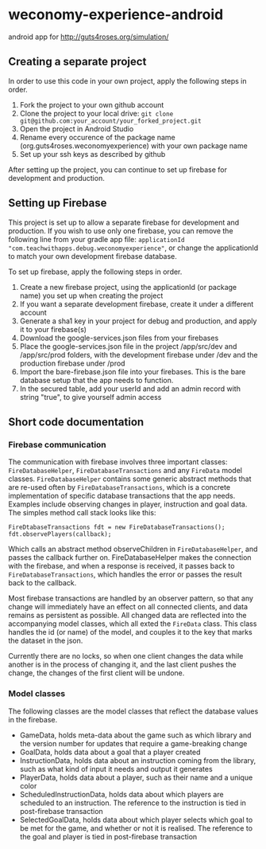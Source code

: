 # weconomy-experience-android
android app for http://guts4roses.org/simulation/

## Creating a separate project
In order to use this code in your own project, apply the following steps in order.
1. Fork the project to your own github account
2. Clone the project to your local drive: `git clone git@github.com:your_account/your_forked_project.git`
3. Open the project in Android Studio
4. Rename every occurence of the package name (org.guts4roses.weconomyexperience) with your own package name
5. Set up your ssh keys as described by github

After setting up the project, you can continue to set up firebase for development and production.

## Setting up Firebase
This project is set up to allow a separate firebase for development and production. If you wish to use only one firebase, you can remove the following line from your gradle app file: `applicationId "com.teachwithapps.debug.weconomyexperience"`, or change the applicationId to match your own development firebase database.

To set up firebase, apply the following steps in order.
1. Create a new firebase project, using the applicationId (or package name) you set up when creating the project
2. If you want a separate development firebase, create it under a different account
3. Generate a sha1 key in your project for debug and production, and apply it to your firebase(s)
4. Download the google-services.json files from your firebases
5. Place the google-services.json file in the project /app/src/dev and /app/src/prod folders, with the development firebase under /dev and the production firebase under /prod
6. Import the bare-firebase.json file into your firebases. This is the bare database setup that the app needs to function.
7. In the secured table, add your userId and add an admin record with string "true", to give yourself admin access

## Short code documentation

### Firebase communication
The communication with firebase involves three important classes: `FireDatabaseHelper`, `FireDatabaseTransactions` and any `FireData` model classes. `FireDatabaseHelper` contains some generic abstract methods that are re-used often by `FireDatabaseTransactions`, which is a concrete implementation of specific database transactions that the app needs. Examples include observing changes in player, instruction and 
goal data. The simples method call stack looks like this:
```
FireDtabaseTransactions fdt = new FireDatabaseTransactions();
fdt.observePlayers(callback);
```
Which calls an abstract method observeChildren in `FireDatabaseHelper`, and passes the callback further on. FireDatabaseHelper makes the connection with the firebase, and when a response is received, it passes back to `FireDatabaseTransactions`, which handles the error or passes the result back to the callback.

Most firebase transactions are handled by an observer pattern, so that any change will immediately have an effect on all connected clients, and data remains as persistent as possible. All changed data are reflected into the accompanying model classes, which all exted the `FireData` class. This class handles the id (or name) of the model, and couples it to the key that marks the dataset in the json.

Currently there are no locks, so when one client changes the data while another is in the process of changing it, and the last client pushes the change, the changes of the first client will be undone.

### Model classes
The following classes are the model classes that reflect the database values in the firebase.
* GameData, holds meta-data about the game such as which library and the version number for updates that require a game-breaking change
* GoalData, holds data about a goal that a player created
* InstructionData, holds data about an instruction coming from the library, such as what kind of input it needs and output it generates
* PlayerData, holds data about a player, such as their name and a unique color
* ScheduledInstructionData, holds data about which players are scheduled to an instruction. The reference to the instruction is tied in post-firebase transaction
* SelectedGoalData, holds data about which player selects which goal to be met for the game, and whether or not it is realised. The reference to the goal and player is tied in post-firebase transaction



